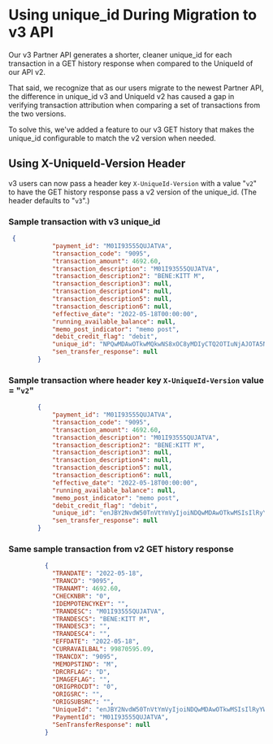 # Using unique_id During Migration to v3 API

Our v3 Partner API generates a shorter, cleaner unique_id for each transaction in a GET history response when compared to the UniqueId of our API v2. 

That said, we recognize that as our users migrate to the newest Partner API, the difference in unique_id v3 and UniqueId v2 has caused a gap in verifying transaction attribution when comparing a set of transactions from the two versions.

To solve this, we've added a feature to our v3 GET history that makes the unique_id configurable to match the v2 version when needed.

## Using X-UniqueId-Version Header
v3 users can now pass a header key ```X-UniqueId-Version``` with a value "```v2```" to have the GET history response pass a v2 version of the unique_id. (The header defaults to "```v3```".)

### Sample transaction with v3 unique_id  
```json
 {
            "payment_id": "M01I93555QUJATVA",
            "transaction_code": "9095",
            "transaction_amount": 4692.60,
            "transaction_description": "M01I93555QUJATVA",
            "transaction_description2": "BENE:KITT M",
            "transaction_description3": null,
            "transaction_description4": null,
            "transaction_description5": null,
            "transaction_description6": null,
            "effective_date": "2022-05-18T00:00:00",
            "running_available_balance": null,
            "memo_post_indicator": "memo post",
            "debit_credit_flag": "debit",
            "unique_id": "NPQwMDAwOTkwMQkwNS8xOC8yMDIyCTQ2OTIuNjAJOTA5NQlNMDVJOTM1NTVRVUpBVFZBCUJFTkU6TUlDSEFFTCBF",
            "sen_transfer_response": null
        }
```
 
### Sample transaction where header key ```X-UniqueId-Version``` value = "```v2```"  

```json
        {
            "payment_id": "M01I93555QUJATVA",
            "transaction_code": "9095",
            "transaction_amount": 4692.60,
            "transaction_description": "M01I93555QUJATVA",
            "transaction_description2": "BENE:KITT M",
            "transaction_description3": null,
            "transaction_description4": null,
            "transaction_description5": null,
            "transaction_description6": null,
            "effective_date": "2022-05-18T00:00:00",
            "running_available_balance": null,
            "memo_post_indicator": "memo post",
            "debit_credit_flag": "debit",
            "unique_id": "enJBY2NvdW50TnVtYmVyIjoiNDQwMDAwOTkwMSIsIlRyYW5zYWN0aW9uRGF0ZSI6IjIwMjIwNTE4IiwiVHJhbnNhY3Rpb25BbW91bnQiOiI0NjkyLjYwIiwiVHJhbnNhY3Rpb25Db2RlIjoiOTA5NSIsIkRlc2NyaXB0aW9uIjoiTTA1STkzNTU1UVVKQVRWQSIsIkV4dGVuZGVkRGVzY3JpcHRpb25MaW5lMiI6IkJFTkU6TUlDSEFFTCBFIn0=",
            "sen_transfer_response": null
        }
```
### Same sample transaction from v2 GET history  response

```json
          {
            "TRANDATE": "2022-05-18",
            "TRANCD": "9095",
            "TRANAMT": 4692.60,
            "CHECKNBR": "0",
            "IDEMPOTENCYKEY": "",
            "TRANDESC": "M01I93555QUJATVA",
            "TRANDESCS": "BENE:KITT M",
            "TRANDESC3": "",
            "TRANDESC4": "",
            "EFFDATE": "2022-05-18",
            "CURRAVAILBAL": 99870595.09,
            "TRANCDX": "9095",
            "MEMOPSTIND": "M",
            "DRCRFLAG": "D",
            "IMAGEFLAG": "",
            "ORIGPROCDT": "0",
            "ORIGSRC": "",
            "ORIGSUBSRC": "",
            "UniqueId": "enJBY2NvdW50TnVtYmVyIjoiNDQwMDAwOTkwMSIsIlRyYW5zYWN0aW9uRGF0ZSI6IjIwMjIwNTE4IiwiVHJhbnNhY3Rpb25BbW91bnQiOiI0NjkyLjYwIiwiVHJhbnNhY3Rpb25Db2RlIjoiOTA5NSIsIkRlc2NyaXB0aW9uIjoiTTA1STkzNTU1UVVKQVRWQSIsIkV4dGVuZGVkRGVzY3JpcHRpb25MaW5lMiI6IkJFTkU6TUlDSEFFTCBFIn0=",
            "PaymentId": "M01I93555QUJATVA",
            "SenTransferResponse": null
          }
```
